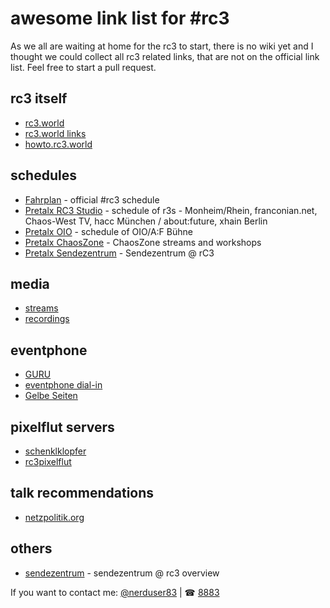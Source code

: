 # awesome link list for #rc3
As we all are waiting at home for the rc3 to start, there is no wiki yet and I thought we could collect all rc3 related links, that are not on the official link list.
Feel free to start a pull request.

## rc3 itself
- [rc3.world](https://rc3.world/)
- [rc3.world links](https://rc3.world/index.html#links)
- [howto.rc3.world](https://howto.rc3.world/)

## schedules
- [Fahrplan](https://fahrplan.events.ccc.de/rc3/2020/Fahrplan/index.html) - official #rc3 schedule
- [Pretalx RC3 Studio](https://pretalx.rc3.studio/rc3-channels-2020/schedule/) - schedule of r3s - Monheim/Rhein, franconian.net, Chaos-West TV, hacc München / about:future, xhain Berlin
- [Pretalx OIO](https://talks.rc3.oio.social/r3c-oio/schedule/) - schedule of OIO/A:F Bühne
- [Pretalx ChaosZone](https://cfp.chaoszone.cz/csr20/schedule/) - ChaosZone streams and workshops
- [Pretalx Sendezentrum](https://fahrplan.das-sendezentrum.de/rc3/schedule/) - Sendezentrum @ rC3 

## media
- [streams](https://streaming.media.ccc.de/)
- [recordings](https://media.ccc.de/c/rc3)

## eventphone
- [GURU](https://guru3.eventphone.de/)
- [eventphone dial-in](https://twitter.com/eventphone/status/1342561159694725132)
- [Gelbe Seiten](https://guru3.eventphone.de/event.erb/gelbeseiten)

## pixelflut servers
- [schenklklopfer](https://twitter.com/schenklklopfer/status/1342511609068068865)
- [rc3pixelflut](https://www.rc3pixelflut.de/)

## talk recommendations
- [netzpolitik.org](https://netzpolitik.org/2020/programmempfehlungen-fuer-pandemie-kompatibles-online-chaos/)

## others
- [sendezentrum](https://das-sendezentrum.de/das-sendezentrum-auf-dem-rc3/) - sendezentrum @ rc3 overview

If you want to contact me: [@nerduser83](https://twitter.com/nerduser83) | ☎ [8883](tel:8883)
